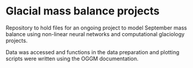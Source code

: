 # Glacial mass balance projects 

Repository to hold files for an ongoing project to model September mass balance using non-linear neural networks and computational glaciology projects. 

Data was accessed and functions in the data preparation and plotting scripts were written using the OGGM documentation. 
